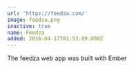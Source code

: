 ```yaml
---
url: 'https://feedza.com/'
image: feedza.png
inactive: true
name: Feedza
added: 2016-04-17T01:53:09.000Z
---
```

The feedza web app was built with Ember